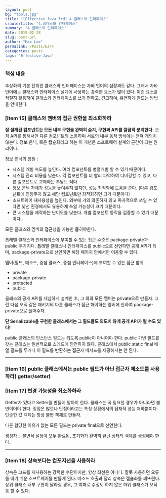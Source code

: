 ```yaml
---
layout: post
bg: "tools.jpg"
title: "[Effective Java 3rd] 4.클래스와 인터페이스"
crawlertitle: "4.클래스와 인터페이스"
summary: "4.클래스와 인터페이스"
date: 2019-02-28
slug: post-url
author: "Max Lee"
permalink: /Posts/EJ/4
categories: posts
tags: 'Effective-Java'
---
```


### 핵심 내용
추상화의 기본 단위인 클래스와 인터페이스는 자바 언어의 심장과도 같다. 그래서 자바 언어에는 클래스와 인터페이스 설계에 사용하는 강력한 요소가 많이 있다. 이런 요소를 적절히 활용하여 클래스와 인터페이스를 쓰기 편하고, 견고하며, 유연하게 만드는 방법을 안내한다.

### \[Item 15] 클래스와 멤버의 접근 권한을 최소화하라
**잘 설계된 컴포넌트는 모든 내부 구현을 완벽히 숨겨, 구현과 API를 깔끔히 분리한다.** 오직 API를 통해서만 다른 컴포넌트와 소통하며 서로의 내부 동작 방식에는 전혀 개의치 않는다. 정보 은닉, 혹은 캡슐화라고 하는 이 개념은 소프트웨어 설계의 근간이 되는 원리이다.

정보 은닉의 장점 : 
- 시스템 개발 속도를 높인다. 여러 컴포넌트를 병렬개발 할 수 있기 때문이다.
- 시스템 관리 비용을 낮춘다. 각 컴포넌트를 더 빨리 파악하여 디버깅할 수 있고, 다른 컴포넌트로 교체하는 부담도 적다.
- 정보 은닉 자체가 성능을 높여주지 않지만, 성능 최적화에 도움을 준다. (다른 컴포넌트에 영향주지 않고 해당 컴포넌트만 최적화하면 되기 때문이다)
- 소프트웨어 재사용성을 높인다. 외부에 거의 의존하지 않고 독자적으로 쓰일 수 있다면 낯선 환경에서도 유용하게 쓰일 가능성이 크기 때문이다.
- 큰 시스템을 제작하는 난이도를 낮춘다. 개별 컴포넌트 동작을 검증할 수 있기 때문이다,.

모든 클래스와 멤버의 접근성을 가능한 좁혀야한다. 

톱레벨 클래스와 인터페이스에 부여할 수 있는 접근 수준은 package-private과 public 두가지다. 톱레벨 클래스나 인터페이스를 public으로 선언하면 공개 API가 되며, package-private으로 선언하면 해당 패키지 안에서만 이용할 수 있다.

멤버(필드, 메소드, 중첩 클래스, 중첩 인터페이스)에 부여할 수 있는 접근 범위
- private
- package-private
- protected
- public

클래스의 공개 API를 세심하게 설계한 후, 그 외의 모든 멤버는 private으로 만들자. 그런 다음 오직 같은 패키지의 다른 클래스가 접근 해야하는 멤버에 한하여 package-private으로 풀어주자. 

**단 Serializable을 구현한 클래스에서는 그 필드들도 의도치 않게 공개 API가 될 수도 있다!**

public 클래스의 인스턴스 필드는 되도록 public이 아니어야 한다. public 가변 필드를 갖는 클래스는 일반적으로 스레드에 안전하지 않다.
클래스에서 public static final 배열 필드를 두거나 이 필드를 반환하는 접근자 메서드를 제공해서는 안 된다.

---
### \[Item 16] public 클래스에서는 public 필드가 아닌 접근자 메소드를 사용하라( getter/setter)
### \[Item 17] 변경 가능성을 최소화하라

Getter가 있다고 Setter를 만들지 말아야 한다. 클래스는 꼭 필요한 경우가 아니라면 불변이어야 한다. 장점은 많으나 단점이라고는 특정 상황에서의 잠재적 성능 저하뿐이다. 단순한 값 객체는 항상 불변 객체로 만들자. 

다른 합당한 이유가 없는 모든 필드는 private final으로 선언한다.

생성자는 불변식 설정이 모두 완료된, 초기화가 완벽히 끝난 상태의 객체를 생성해야 한다.

---
### \[Item 18] 상속보다는 컴포지션을 사용하라
상속은 코드를 재사용하는 강력한 수단이지만, 항상 최선은 아니다. 잘못 사용하면 오류를 내기 쉬운 소프트웨어를 만들게 된다. 메소드 호출과 달리 상속은 캡슐화를 깨뜨린다. 상위 클래스 내부 구현이 달라질 경우, 그 여파로 수정도 하지 않은 하위 클래스가 오작동 할 수 있다.

